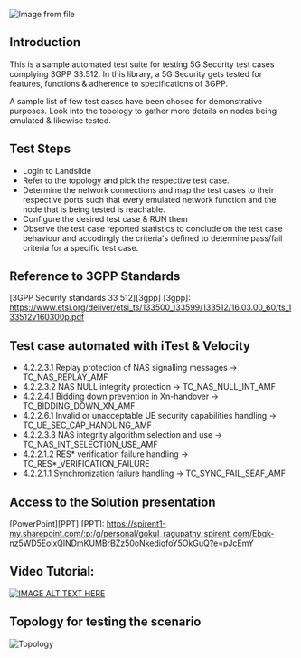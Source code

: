 ![Image from file](Spirent_logo_full_1.png=300x90)

## Introduction
This is a sample automated test suite for testing 5G Security test cases complying 3GPP 33.512. 
In this library, a 5G Security gets tested for features, functions & adherence to specifications of 3GPP.

A sample list of few test cases have been chosed for demonstrative purposes. 
Look into the topology to gather more details on nodes being emulated & likewise tested.

## Test Steps
* Login to Landslide
* Refer to the topology and pick the respective test case. 
* Determine the network connections and map the test cases to their respective ports such that every emulated network function and the node that is being tested is reachable. 
* Configure the desired test case & RUN them
* Observe the test case reported statistics to conclude on the test case behaviour and accodingly the criteria's defined to determine pass/fail criteria for a specific test case. 

## Reference to 3GPP Standards
[3GPP Security standards 33 512][3gpp]
[3gpp]: <https://www.etsi.org/deliver/etsi_ts/133500_133599/133512/16.03.00_60/ts_133512v160300p.pdf>

## Test case automated with iTest & Velocity
* 4.2.2.3.1 Replay protection of NAS signalling messages -> TC_NAS_REPLAY_AMF
* 4.2.2.3.2 NAS NULL integrity protection -> TC_NAS_NULL_INT_AMF
* 4.2.2.4.1 Bidding down prevention in Xn-handover -> TC_BIDDING_DOWN_XN_AMF
* 4.2.2.6.1 Invalid or unacceptable UE security capabilities handling -> TC_UE_SEC_CAP_HANDLING_AMF
* 4.2.2.3.3 NAS integrity algorithm selection and use  -> TC_NAS_INT_SELECTION_USE_AMF
* 4.2.2.1.2 RES* verification failure handling -> TC_RES*_VERIFICATION_FAILURE
* 4.2.2.1.1 Synchronization failure handling -> TC_SYNC_FAIL_SEAF_AMF

## Access to the Solution presentation
[PowerPoint][PPT]
[PPT]: <https://spirent1-my.sharepoint.com/:p:/g/personal/gokul_ragupathy_spirent_com/Ebqk-nz5WD5EolxQlNDmKUMBrBZz50oNkediqfoY5OkGuQ?e=pJcEmY>

## Video Tutorial:
[![IMAGE ALT TEXT HERE](https://img.youtube.com/vi/6-Gg2uXb39k/0.jpg)](https://www.youtube.com/watch?v=6-Gg2uXb39k)

## Topology for testing the scenario
![Topology](5G-Security_33-512_AMF.png=900x400)